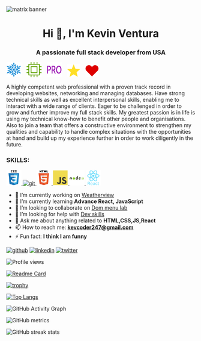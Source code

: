 ![matrix banner](https://i.ibb.co/zF9h589/metrix-banner1.png)

<h1 align="center">Hi 👋, I'm Kevin Ventura</h1>
<h3 align="center">A passionate full stack developer from USA</h3>

<a href='https://archiveprogram.github.com/'><img src='https://raw.githubusercontent.com/acervenky/animated-github-badges/master/assets/acbadge.gif' width='40' height='40'></a> <a href='https://docs.github.com/en/developers'><img src='https://raw.githubusercontent.com/acervenky/animated-github-badges/master/assets/devbadge.gif' width='40' height='40'></a> <a href='https://github.com/pricing'><img src='https://raw.githubusercontent.com/acervenky/animated-github-badges/master/assets/pro.gif' width='40' height='40'></a> <a href='https://stars.github.com/'><img src='https://raw.githubusercontent.com/acervenky/animated-github-badges/master/assets/starbadge.gif' width='35' height='35'></a> <a href='https://docs.github.com/en/github/supporting-the-open-source-community-with-github-sponsors'><img src='https://raw.githubusercontent.com/acervenky/animated-github-badges/master/assets/sponsorbadge.gif' width='35' height='35'></a>

A highly competent web professional with a proven track record in developing websites, networking and managing databases. Have strong technical skills as well as excellent interpersonal skills, enabling me to interact with a wide range of clients. Eager to be challenged in order to grow and further improve my full stack skills. My greatest passion is in life is using my technical know-how to benefit other people and organisations. Also to join a team that offers a constructive environment to strengthen my qualities and capability to handle complex situations with the opportunities at hand and build up my experience further in order to work diligently in the future.

<h3 align="left">SKILLS:</h3>
<p align="left"> <a href="https://www.w3schools.com/css/" target="_blank" rel="noreferrer"> <img src="https://raw.githubusercontent.com/devicons/devicon/master/icons/css3/css3-original-wordmark.svg" alt="css3" width="40" height="40"/> </a> <a href="https://git-scm.com/" target="_blank" rel="noreferrer"> <img src="https://www.vectorlogo.zone/logos/git-scm/git-scm-icon.svg" alt="git" width="40" height="40"/> </a> <a href="https://www.w3.org/html/" target="_blank" rel="noreferrer"> <img src="https://raw.githubusercontent.com/devicons/devicon/master/icons/html5/html5-original-wordmark.svg" alt="html5" width="40" height="40"/> </a> <a href="https://developer.mozilla.org/en-US/docs/Web/JavaScript" target="_blank" rel="noreferrer"> <img src="https://raw.githubusercontent.com/devicons/devicon/master/icons/javascript/javascript-original.svg" alt="javascript" width="40" height="40"/> </a> <a href="https://nodejs.org" target="_blank" rel="noreferrer"> <img src="https://raw.githubusercontent.com/devicons/devicon/master/icons/nodejs/nodejs-original-wordmark.svg" alt="nodejs" width="40" height="40"/> </a> <a href="https://reactjs.org/" target="_blank" rel="noreferrer"> <img src="https://raw.githubusercontent.com/devicons/devicon/master/icons/react/react-original-wordmark.svg" alt="react" width="40" height="40"/> </a> </p>

- 🔭 I’m currently working on [Weatherview](https://github.com/kevcoder247/weatherView)
- 🌱 I’m currently learning **Advance React, JavaScript** 
- 👯 I’m looking to collaborate on [Dom menu lab](https://github.com/kevcoder247/dom-menu-lab) 
- 🤔 I’m looking for help with [Dev skills](https://github.com/kevcoder247/-dev-skills-labv) 
- 💬 Ask me about anything related to **HTML,CSS,JS,React**
- 📫 How to reach me: **kevcoder247@gmail.com** 
- ⚡ Fun fact: **I think I am funny** 

[<img src='https://cdn.jsdelivr.net/npm/simple-icons@3.0.1/icons/github.svg' alt='github' height='40'>](https://github.com/kevcoder247)  [<img src='https://cdn.jsdelivr.net/npm/simple-icons@3.0.1/icons/linkedin.svg' alt='linkedin' height='40'>](https://www.linkedin.com/in/linkedin/)   [<img src='https://cdn.jsdelivr.net/npm/simple-icons@3.0.1/icons/twitter.svg' alt='twitter' height='40'>](https://twitter.com/kevcoder)

![Profile views](https://gpvc.arturio.dev/kevcoder247)  

[![Readme Card](https://github-readme-stats.vercel.app/api/pin/?username=kevcoder247&repo=weatherView&theme=yeblu)](https://github.com/kevcoder247/weatherView)

[![trophy](https://github-profile-trophy.vercel.app/?username=kevcoder247)](https://github.com/ryo-ma/github-profile-trophy)

[![Top Langs](https://github-readme-stats.vercel.app/api/top-langs/?username=kevcoder247)](https://github.com/anuraghazra/github-readme-stats)

![GitHub Activity Graph](https://activity-graph.herokuapp.com/graph?username=kevcoder247)  

![GitHub metrics](https://metrics.lecoq.io/kevcoder247)  

![GitHub streak stats](https://github-readme-streak-stats.herokuapp.com/?user=kevcoder247)  

